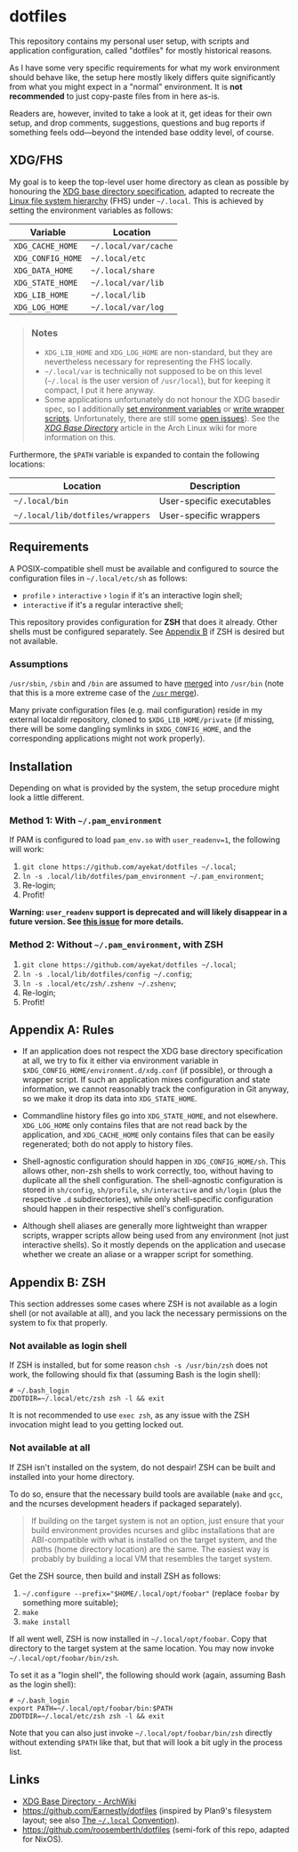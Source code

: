 dotfiles
========

This repository contains my personal user setup, with scripts and application
configuration, called "dotfiles" for mostly historical reasons.

As I have some very specific requirements for what my work environment should
behave like, the setup here mostly likely differs quite significantly from what
you might expect in a "normal" environment. It is **not recommended** to just
copy-paste files from in here as-is.

Readers are, however, invited to take a look at it, get ideas for their own
setup, and drop comments, suggestions, questions and bug reports if something
feels odd&mdash;beyond the intended base oddity level, of course.


XDG/FHS
-------

My goal is to keep the top-level user home directory as clean as possible by
honouring the [XDG base directory specification][fdo:xdgspec], adapted to
recreate the [Linux file system hierarchy][man:hier] (FHS) under `~/.local`.
This is achieved by setting the environment variables as follows:

| Variable          | Location             |
| ----------------- | -------------------- |
| `XDG_CACHE_HOME`  | `~/.local/var/cache` |
| `XDG_CONFIG_HOME` | `~/.local/etc`       |
| `XDG_DATA_HOME`   | `~/.local/share`     |
| `XDG_STATE_HOME`  | `~/.local/var/lib`   |
| `XDG_LIB_HOME`    | `~/.local/lib`       |
| `XDG_LOG_HOME`    | `~/.local/var/log`   |

> ### Notes
> * `XDG_LIB_HOME` and `XDG_LOG_HOME` are non-standard, but they are
>   nevertheless necessary for representing the FHS locally.
> * `~/.local/var` is technically not supposed to be on this level (`~/.local`
>   is the user version of `/usr/local`), but for keeping it compact, I put it
>   here anyway.
> * Some applications unfortunately do not honour the XDG basedir spec, so I
>   additionally [set environment variables][file:pam_environment] or [write
>   wrapper scripts][dir:wrappers]. Unfortunately, there are still some [open
>   issues][issue:7]). See the [*XDG Base Directory*][aw:xdg] article in the
>   Arch Linux wiki for more information on this.

Furthermore, the `$PATH` variable is expanded to contain the following
locations:

| Location                         | Description                               |
| -------------------------------- | ----------------------------------------- |
| `~/.local/bin`                   | User-specific executables                 |
| `~/.local/lib/dotfiles/wrappers` | User-specific wrappers                    |


Requirements
------------

A POSIX-compatible shell must be available and configured to source the
configuration files in `~/.local/etc/sh` as follows:

 * `profile` › `interactive` › `login` if it's an interactive login
   shell;
 * `interactive` if it's a regular interactive shell;

This repository provides configuration for **ZSH** that does it already. Other
shells must be configured separately. See [Appendix B](#appendix-b-zsh) if ZSH
is desired but not available.

### Assumptions

`/usr/sbin`, `/sbin` and `/bin` are assumed to have [merged][an:usrmerge] into
`/usr/bin` (note that this is a more extreme case of the [`/usr`
merge][fdo:usrmerge]).

Many private configuration files (e.g. mail configuration) reside in my external
localdir repository, cloned to `$XDG_LIB_HOME/private` (if missing, there will
be some dangling symlinks in `$XDG_CONFIG_HOME`, and the corresponding
applications might not work properly).


Installation
------------

Depending on what is provided by the system, the setup procedure might look a
little different.

### Method 1: With `~/.pam_environment`

If PAM is configured to load `pam_env.so` with `user_readenv=1`, the following
will work:

1. `git clone https://github.com/ayekat/dotfiles ~/.local`;
2. `ln -s .local/lib/dotfiles/pam_environment ~/.pam_environment`;
3. Re-login;
4. Profit!

**Warning: `user_readenv` support is deprecated and will likely disappear in a
future version. See [this issue][issue:32] for more details.**

### Method 2: Without `~/.pam_environment`, with ZSH

1. `git clone https://github.com/ayekat/dotfiles ~/.local`;
2. `ln -s .local/lib/dotfiles/config ~/.config`;
3. `ln -s .local/etc/zsh/.zshenv ~/.zshenv`;
4. Re-login;
5. Profit!


Appendix A: Rules
-----------------

 * If an application does not respect the XDG base directory specification at
   all, we try to fix it either via environment variable in
   `$XDG_CONFIG_HOME/environment.d/xdg.conf` (if possible), or through a wrapper
   script. If such an application mixes configuration and state information, we
   cannot reasonably track the configuration in Git anyway, so we make it drop
   its data into `XDG_STATE_HOME`.

 * Commandline history files go into `XDG_STATE_HOME`, and not elsewhere.
   `XDG_LOG_HOME` only contains files that are not read back by the application,
   and `XDG_CACHE_HOME` only contains files that can be easily regenerated; both
   do not apply to history files.

 * Shell-agnostic configuration should happen in `XDG_CONFIG_HOME/sh`. This
   allows other, non-zsh shells to work correctly, too, without having to
   duplicate all the shell configuration. The shell-agnostic configuration is
   stored in `sh/config`, `sh/profile`, `sh/interactive` and `sh/login` (plus
   the respective `.d` subdirectories), while only shell-specific configuration
   should happen in their respective shell's configuration.

 * Although shell aliases are generally more lightweight than wrapper scripts,
   wrapper scripts allow being used from any environment (not just interactive
   shells). So it mostly depends on the application and usecase whether we
   create an aliase or a wrapper script for something.


Appendix B: ZSH
---------------

This section addresses some cases where ZSH is not available as a login shell
(or not available at all), and you lack the necessary permissions on the system
to fix that properly.

### Not available as login shell

If ZSH is installed, but for some reason `chsh -s /usr/bin/zsh` does not work,
the following should fix that (assuming Bash is the login shell):

```
# ~/.bash_login
ZDOTDIR=~/.local/etc/zsh zsh -l && exit
```

It is not recommended to use `exec zsh`, as any issue with the ZSH invocation
might lead to you getting locked out.

### Not available at all

If ZSH isn't installed on the system, do not despair! ZSH can be built and
installed into your home directory.

To do so, ensure that the necessary build tools are available (`make` and `gcc`,
and the ncurses development headers if packaged separately).

> If building on the target system is not an option, just ensure that your build
> environment provides ncurses and glibc installations that are ABI-compatible
> with what is installed on the target system, and the paths (home directory
> location) are the same. The easiest way is probably by building a local VM
> that resembles the target system.

Get the ZSH source, then build and install ZSH as follows:

1. `~/.configure --prefix="$HOME/.local/opt/foobar"` (replace `foobar` by
   something more suitable);
2. `make`
3. `make install`

If all went well, ZSH is now installed in `~/.local/opt/foobar`. Copy that
directory to the target system at the same location. You may now invoke
`~/.local/opt/foobar/bin/zsh`.

To set it as a "login shell", the following should work (again, assuming Bash as
the login shell):

```
# ~/.bash_login
export PATH=~/.local/opt/foobar/bin:$PATH
ZDOTDIR=~/.local/etc/zsh zsh -l && exit
```

Note that you can also just invoke `~/.local/opt/foobar/bin/zsh` directly
without extending `$PATH` like that, but that will look a bit ugly in the
process list.


Links
-----

 * [XDG Base Directory - ArchWiki][aw:xdg]
 * https://github.com/Earnestly/dotfiles (inspired by Plan9's filesystem layout;
   see also [The `~/.local` Convention][localconv]).
 * https://github.com/roosemberth/dotfiles (semi-fork of this repo, adapted for
   NixOS).


[an:usrmerge]: https://www.archlinux.org/news/binaries-move-to-usrbin-requiring-update-intervention/
[aw:pam]: https://wiki.archlinux.org/index.php/PAM
[aw:xdg]: https://wiki.archlinux.org/index.php/XDG_Base_Directory
[dir:wrappers]: lib/dotfiles/bin
[fdo:xdgspec]: https://specifications.freedesktop.org/basedir-spec/latest/index.html
[fdo:usrmerge]: https://www.freedesktop.org/wiki/Software/systemd/TheCaseForTheUsrMerge/
[file:pam_environment]: pam_environment
[file:pkgbuild]: archlinux/PKGBUILD
[issue:7]: https://github.com/ayekat/dotfiles/issues/7
[issue:8]: https://github.com/ayekat/dotfiles/issues/8
[issue:12]: https://github.com/ayekat/dotfiles/issues/12
[issue:32]: https://github.com/ayekat/dotfiles/issues/32
[localconv]: https://gist.github.com/Earnestly/84cf9670b7e11ae2eac6f753910efebe
[man:hier]: http://linux.die.net/man/7/hier
